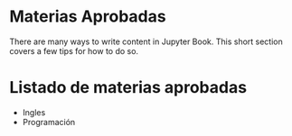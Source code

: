 Materias Aprobadas
=======================

There are many ways to write content in Jupyter Book. This short section
covers a few tips for how to do so.

# Listado de materias aprobadas
* Ingles 
* Programación
